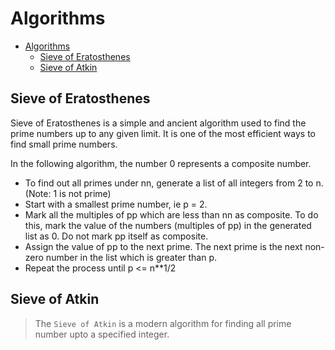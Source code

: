 # Algorithms

- [Algorithms](#algorithms)
  - [Sieve of Eratosthenes](#sieve-of-eratosthenes)
  - [Sieve of Atkin](#sieve-of-atkin)

## Sieve of Eratosthenes

Sieve of Eratosthenes is a simple and ancient algorithm used to find the prime numbers up to any given limit. It is one of the most efficient ways to find small prime numbers.

In the following algorithm, the number 0 represents a composite number.

- To find out all primes under nn, generate a list of all integers from 2 to n. (Note: 1 is not prime)
- Start with a smallest prime number, ie p = 2.
- Mark all the multiples of pp which are less than nn as composite. To do this, mark the value of the numbers (multiples of pp) in the generated list as 0. Do not mark pp itself as composite.
- Assign the value of pp to the next prime. The next prime is the next non-zero number in the list which is greater than p.
- Repeat the process until p <= n**1/2

## Sieve of Atkin

> The `Sieve of Atkin` is a modern algorithm for finding all prime number upto a specified integer.

